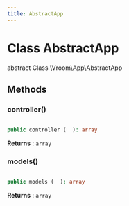 ```yaml
---
title: AbstractApp
---
```


# Class AbstractApp

abstract Class \Vroom\App\AbstractApp

## Methods

### controller()

```php

public controller (  ): array
```

**Returns**
: <code>array</code>

### models()

```php

public models (  ): array
```

**Returns**
: <code>array</code> 




